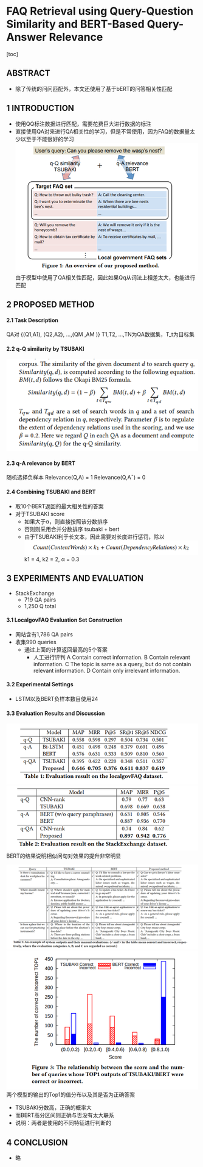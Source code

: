 # FAQ Retrieval using Query-Question Similarity and BERT-Based Query-Answer Relevance

[toc]

## ABSTRACT
- 除了传统的问问匹配外，本文还使用了基于bERT的问答相关性匹配

## 1 INTRODUCTION
- 使用QQ标注数据进行匹配，需要花费巨大进行数据的标注
- 直接使用QA对来进行QA相关性的学习，但是不常使用，因为FAQ的数据量太少以至于不能很好的学习
![](../../images/d0001/05302210811206462108.png)
由于模型中使用了QA相关性匹配，因此如果Qq从词法上相差太大，也能进行匹配

## 2 PROPOSED METHOD
#### 2.1 Task Description
QA对 {(Q1,A1), (Q2,A2), ...,(QM ,AM )}
T1,T2, ...,TN为QA数据集，T_t为目标集

#### 2.2 q-Q similarity by TSUBAKI
![](../../images/d0001/05302160811206521608.png)

#### 2.3 q-A relevance by BERT
随机选择负样本
Relevance(Q,A) = 1 
 Relevance(Q,A¯)  = 0

#### 2.4 Combining TSUBAKI and BERT
- 取10个BERT返回的最大相关性的答案
- 对于TSUBAKI score
  - 如果大于α，则直接按照该分数排序
  - 否则则采用合并分数排序 tsubaki + bert
  - 由于TSUBAKI利于长文本，因此需要对长度进行惩罚，除以
  ![](../../images/d0001/05302340812206023408.png)
  k1 = 4, k2 = 2,  α = 0.3

## 3 EXPERIMENTS AND EVALUATION
- StackExchange
  - 719 QA pairs
  - 1,250 Q total

#### 3.1 LocalgovFAQ Evaluation Set Construction
- 网站含有1,786 QA pairs
- 收集990 queries
  - 通过上面的计算返回最高的5个答案
    - 人工进行评判
A Contain correct information.
B Contain relevant information.
C The topic is same as a query, but do not contain relevant information.
D Contain only irrelevant information.

#### 3.2 Experimental Settings
- LSTM以及BERT负样本数目使用24

#### 3.3 Evaluation Results and Discussion
![](../../images/d0001/05302070812206090708.png)
![](../../images/d0001/05302020812206100208.png)
BERT的结果说明相似问句对效果的提升非常明显

![](../../images/d0001/05302490812206124908.png)
![](../../images/d0001/05302210812206142108.png)
两个模型的输出的Top1的值分布以及其是否为正确答案
- TSUBAKI分数高，正确的概率大
- 而BERT高分区间则正确与否没有太大联系
- 说明：两者是使用的不同特征进行判断的

## 4 CONCLUSION
- 略

